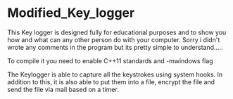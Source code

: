 # Modified_Key_logger
This Key logger is designed fully for educational purposes and to show you how and what can any other person do with your computer. Sorry i didn't wrote any comments in the program but its pretty simple to understand..... 

To compile it you need to enable C++11 standards and -mwindows flag

The Keylogger is able to capture all the keystrokes using system hooks. In addition to this, it is also able to put them into a file, encrypt the file and send the file via mail based on a timer.
